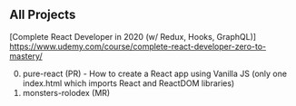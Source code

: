 ## All Projects
[Complete React Developer in 2020 (w/ Redux, Hooks, GraphQL)]
https://www.udemy.com/course/complete-react-developer-zero-to-mastery/

00. pure-react (PR) - How to create a React app using Vanilla JS (only one index.html which imports React and ReactDOM libraries)
01. monsters-rolodex (MR)